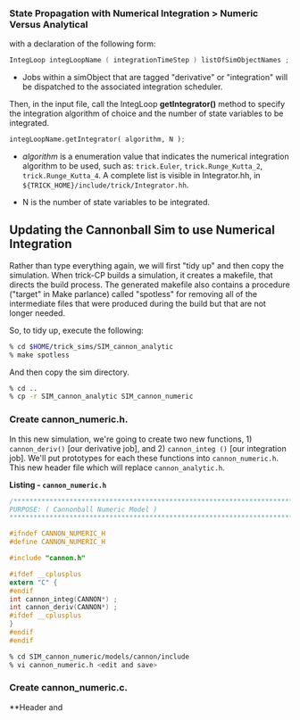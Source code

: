 ### State Propagation with Numerical Integration > Numeric Versus Analytical

 with a declaration
of the following form:

```c++
IntegLoop integLoopName ( integrationTimeStep ) listOfSimObjectNames ;
```

* Jobs within a simObject that are tagged "derivative" or "integration" will be
dispatched to the associated integration scheduler.

Then, in the input file, call the IntegLoop **getIntegrator()** method to specify
the integration algorithm of choice and the number of state variables to be
integrated.

```py
integLoopName.getIntegrator( algorithm, N );
```

* *algorithm* is a enumeration value that indicates the numerical integration
algorithm to be used, such as: `trick.Euler`, `trick.Runge_Kutta_2`,
`trick.Runge_Kutta_4`. A complete list is visible in Integrator.hh, in
`${TRICK_HOME}/include/trick/Integrator.hh`.

* N is the number of state variables to be integrated.

<a id=updating-the-cannonball-sim-to-use-numerical-integration></a>
## Updating the Cannonball Sim to use Numerical Integration

Rather than type everything again, we will first "tidy up" and then copy the
simulation.  When trick-CP builds a simulation, it creates a makefile, that
directs the build process. The generated makefile also contains a procedure
("target" in Make parlance) called "spotless" for removing all of the
intermediate files that were produced during the build but that are not longer
needed.

So, to tidy up, execute the following:

```bash
% cd $HOME/trick_sims/SIM_cannon_analytic
% make spotless
```

And then copy the sim directory.

```bash
% cd ..
% cp -r SIM_cannon_analytic SIM_cannon_numeric
```

### Create **cannon_numeric.h.**
In this new simulation, we're going to create two new functions, 1)
`cannon_deriv()` [our derivative job], and 2) `cannon_integ ()` [our integration job].
We'll put prototypes for each these functions into `cannon_numeric.h`. This new
header file which will replace `cannon_analytic.h`.

<a id=listing_cannon_numeric_h></a>
**Listing - `cannon_numeric.h `**

```c
/*************************************************************************
PURPOSE: ( Cannonball Numeric Model )
**************************************************************************/

#ifndef CANNON_NUMERIC_H
#define CANNON_NUMERIC_H

#include "cannon.h"

#ifdef __cplusplus
extern "C" {
#endif
int cannon_integ(CANNON*) ;
int cannon_deriv(CANNON*) ;
#ifdef __cplusplus
}
#endif
#endif
```
```bash
% cd SIM_cannon_numeric/models/cannon/include
% vi cannon_numeric.h <edit and save>
```

### Create **cannon_numeric.c.**

**Header and
